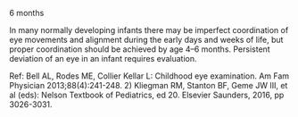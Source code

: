 6 months

In many normally developing infants there may be imperfect coordination of eye movements and alignment during the early days and weeks of life, but proper coordination should be achieved by age 4–6 months. Persistent deviation of an eye in an infant requires evaluation.

Ref: Bell AL, Rodes ME, Collier Kellar L: Childhood eye examination. Am Fam Physician 2013;88(4):241-248.  2) Kliegman RM, Stanton BF, Geme JW III, et al (eds): Nelson Textbook of Pediatrics, ed 20. Elsevier Saunders, 2016, pp 3026-3031.